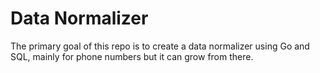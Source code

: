 # Data Normalizer

The primary goal of this repo is to create a data normalizer using Go and SQL, mainly for phone numbers but it can grow from there. 
